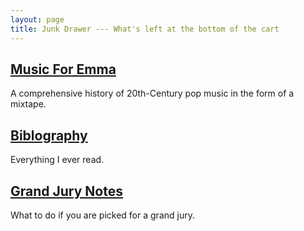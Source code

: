 ```yaml
---
layout: page
title: Junk Drawer --- What's left at the bottom of the cart
---
```





## [Music For Emma](MusicForEmma.html) 
A comprehensive history of 20th-Century pop music in the form of a mixtape.

## [Biblography](http://grannycart.net/bibliography/)
Everything I ever read.

## [Grand Jury Notes](http://github.com/grannycart/grand-jury)
What to do if you are picked for a grand jury.





